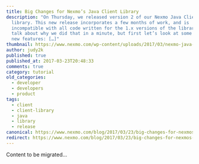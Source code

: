 ```yaml
---
title: Big Changes for Nexmo’s Java Client Library
description: "On Thursday, we released version 2 of our Nexmo Java Client
  library. This new release incorporates a few months of work, and is
  incompatible with all code written for the 1.x versions of the library. I’ll
  talk about why we did that in a minute, but first let’s look at some of the
  new features: […]"
thumbnail: https://www.nexmo.com/wp-content/uploads/2017/03/nexmo-java-client.png
author: judy2k
published: true
published_at: 2017-03-23T20:48:33
comments: true
category: tutorial
old_categories:
  - developer
  - developers
  - product
tags:
  - client
  - client-library
  - java
  - library
  - release
canonical: https://www.nexmo.com/blog/2017/03/23/big-changes-for-nexmos-java-client-library-dr
redirect: https://www.nexmo.com/blog/2017/03/23/big-changes-for-nexmos-java-client-library-dr
---
```

Content to be migrated...